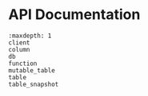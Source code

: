 # API Documentation

```{toctree}
:maxdepth: 1
client
column
db
function
mutable_table
table
table_snapshot
```

